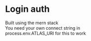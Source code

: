 # Login auth 
  Built using the mern stack <br>
  You need your own connect string in <br>
  process.env.ATLAS_URI for this to work
  